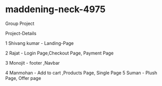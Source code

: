 # maddening-neck-4975
Group Project 

Project-Details

1 Shivang kumar  - Landing-Page

2 Rajat          - Login Page,Checkout Page, Payment Page

3 Monojit        - footer ,Navbar

4 Manmohan       - Add to cart ,Products Page, Single Page
5 Suman          - Plush Page, Offer page


